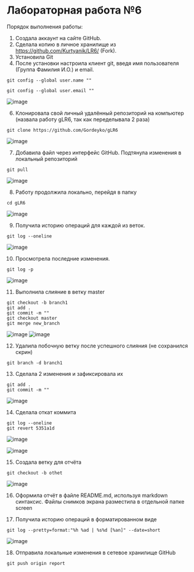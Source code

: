 # Лабораторная работа №6

Порядок выполнения работы:
1. Создала аккаунт на сайте GitHub.
2. Сделала копию в личное хранилище из https://github.com/Kurtyanik/LR6/ (Fork).
3. Установила Git 
4. После установки настроила клиент git, введя имя пользователя (Группа
Фамилия И.О.) и email.

```
git config --global user.name ""

git config --global user.email ""
```

![image](https://github.com/user-attachments/assets/9e6ca3e8-1fa9-4d17-9c82-1ab3c29dc460)

6. Клонировала свой личный удалённый репозиторий на компьютер (назвала работу gLR6, так как переделывала 2 раза)
   
```
git clone https://github.com/Gordeyko/gLR6

```

   ![image](https://github.com/user-attachments/assets/fe4e37d7-a331-4713-bb55-a3f2d152eedd)

7. Добавила файл через интерфейс GitHub. Подтянула изменения в
локальный репозиторий

```
git pull

```

![image](https://github.com/user-attachments/assets/cb0dc524-a786-48dc-801e-1d57891e4333)

8. Работу продолжила локально, перейдя в папку
   
```
cd gLR6
```

![image](https://github.com/user-attachments/assets/9b994604-0714-43a5-81a0-3609c46adb7c)

9. Получила историю операций для каждой из веток.
    
```
git log --oneline
```

![image](https://github.com/user-attachments/assets/e73f2105-e322-466d-b365-bb3ec998d343)

10. Просмотрела последние изменения.
    
```
git log -p 
```

![image](https://github.com/user-attachments/assets/1fd70fab-feed-4e1e-bbea-2d740f42a90b)

11. Выполнила слияние в ветку master
    
```
git checkout -b branch1
git add .
git commit -m ""
git checkout master
git merge new_branch
```

![image](https://github.com/user-attachments/assets/725ea5a0-a26d-4a08-95bd-59ecc2556e5e)
![image](https://github.com/user-attachments/assets/2667083b-8f6a-4c96-9440-131b0d89c2b4)


12. Удалила побочную ветку после успешного слияния (не сохранился скрин)
    
```
git branch -d branch1
```
13. Сделала 2 изменения и зафиксировала их
    
```
git add .
git commit -m ""
```
![image](https://github.com/user-attachments/assets/7e763df9-3726-4312-9ac5-5bcae25fea54)

14. Сделала откат коммита
    
```
git log --oneline
git revert 5351a1d
```
![image](https://github.com/user-attachments/assets/b6a50314-d7a5-49a6-9fc4-750d3c0528e5)

![image](https://github.com/user-attachments/assets/0650de29-fa80-4ab1-ba2b-b8d26955f2d6)

15. Создала ветку для отчёта
```
git checkout -b othet
```

![image](https://github.com/user-attachments/assets/25b3d3a0-6bc1-4ea1-a6ab-0e08610a5beb)

16. Оформила отчёт в файле README.md, используя markdown синтаксис. Файлы снимков экрана разместила в отдельной папке screen

17. Получила историю операций в форматированном виде
    
```
git log --pretty=format:"%h %ad | %s%d [%an]" --date=short
```

![image](https://github.com/user-attachments/assets/97c3eea9-6cf1-4044-8d6a-edfd6edcc574)

18. Отправила локальные изменения в сетевое хранилище GitHub
    
```
git push origin report
```
